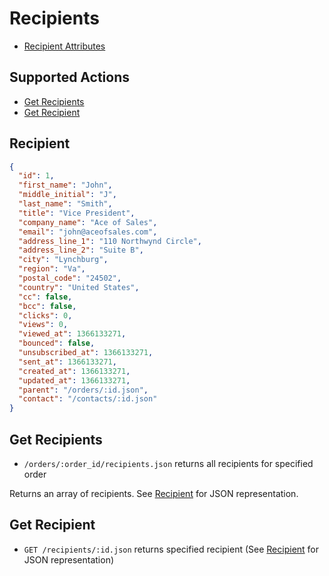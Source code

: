 # Recipients

* [Recipient Attributes](#recipient)

## Supported Actions

* [Get Recipients](#get-recipients)
* [Get Recipient](#get-recipient)

## Recipient

```json
{
  "id": 1,
  "first_name": "John",
  "middle_initial": "J",
  "last_name": "Smith",
  "title": "Vice President",
  "company_name": "Ace of Sales",
  "email": "john@aceofsales.com",
  "address_line_1": "110 Northwynd Circle",
  "address_line_2": "Suite B",
  "city": "Lynchburg",
  "region": "Va",
  "postal_code": "24502",
  "country": "United States",
  "cc": false,
  "bcc": false,
  "clicks": 0,
  "views": 0,
  "viewed_at": 1366133271,
  "bounced": false,
  "unsubscribed_at": 1366133271,
  "sent_at": 1366133271,
  "created_at": 1366133271,
  "updated_at": 1366133271,
  "parent": "/orders/:id.json",
  "contact": "/contacts/:id.json"
}
```

## Get Recipients

* ```/orders/:order_id/recipients.json``` returns all recipients for specified order

Returns an array of recipients. See [Recipient](#recipient) for JSON representation.

## Get Recipient

* ```GET /recipients/:id.json``` returns specified recipient (See [Recipient](#recipient) for JSON representation)
